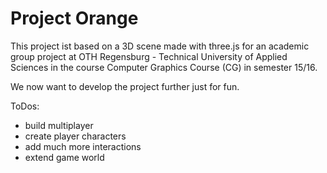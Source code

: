 # Project Orange
This project ist based on a 3D scene made with three.js for an academic group project at OTH Regensburg - Technical University of Applied Sciences in the course Computer Graphics Course (CG) in semester 15/16.

We now want to develop the project further just for fun.

ToDos:
* build multiplayer
* create player characters
* add much more interactions
* extend game world
